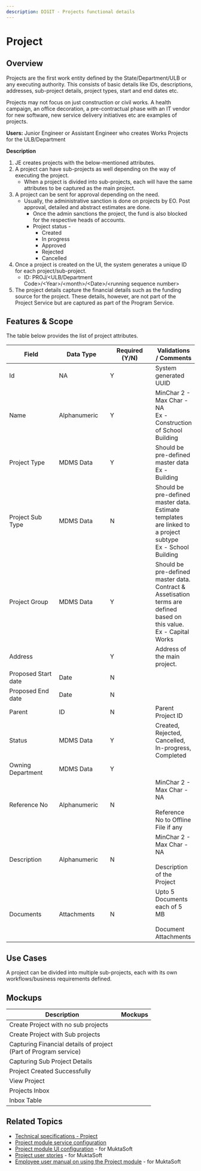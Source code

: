 ```yaml
---
description: DIGIT - Projects functional details
---
```


# Project

## Overview

Projects are the first work entity defined by the State/Department/ULB or any executing authority. This consists of basic details like IDs, descriptions, addresses, sub-project details, project types, start and end dates etc.&#x20;

Projects may not focus on just construction or civil works. A health campaign, an office decoration, a pre-contractual phase with an IT vendor for new software, new service delivery initiatives etc are examples of projects.

**Users:** Junior Engineer or Assistant Engineer who creates Works Projects for the ULB/Department

**Description**

1. JE creates projects with the below-mentioned attributes.
2. A project can have sub-projects as well depending on the way of executing the project.
   * When a project is divided into sub-projects, each will have the same attributes to be captured as the main project.
3. A project can be sent for approval depending on the need.
   * Usually, the administrative sanction is done on projects by EO. Post approval, detailed and abstract estimates are done.
     * Once the admin sanctions the project, the fund is also blocked for the respective heads of accounts.
     * Project status -
       * Created
       * In progress
       * Approved
       * Rejected
       * Cancelled
4. Once a project is created on the UI, the system generates a unique ID for each project/sub-project.
   * ID: PROJ/\<ULB/Department Code>/\<Year>/\<month>/\<Date>/\<running sequence number>
5. The project details capture the financial details such as the funding source for the project. These details, however, are not part of the Project Service but are captured as part of the Program Service.

## Features & Scope

The table below provides the list of project attributes.

<table><thead><tr><th width="148">Field</th><th width="138">Data Type</th><th width="145">Required (Y/N)</th><th>Validations / Comments</th></tr></thead><tbody><tr><td>Id</td><td>NA</td><td>Y</td><td>System generated UUID</td></tr><tr><td>Name</td><td>Alphanumeric</td><td>Y</td><td>MinChar 2 - Max Char - NA<br>Ex - Construction of School Building</td></tr><tr><td>Project Type</td><td>MDMS Data</td><td>Y</td><td>Should be pre-defined master data<br>Ex - Building</td></tr><tr><td>Project Sub Type</td><td>MDMS Data</td><td>N</td><td>Should be pre-defined master data. Estimate templates are linked to a project subtype<br>Ex - School Building</td></tr><tr><td>Project Group</td><td>MDMS Data</td><td>Y</td><td>Should be pre-defined master data. Contract &#x26; Assetisation terms are defined based on this value.<br>Ex - Capital Works</td></tr><tr><td>Address</td><td></td><td>Y</td><td>Address of the main project.</td></tr><tr><td>Proposed Start date</td><td>Date</td><td>N</td><td></td></tr><tr><td>Proposed End date</td><td>Date</td><td>N</td><td></td></tr><tr><td>Parent</td><td>ID</td><td>N</td><td>Parent Project ID</td></tr><tr><td>Status</td><td>MDMS Data</td><td>Y</td><td>Created, Rejected, Cancelled, In-progress, Completed</td></tr><tr><td>Owning Department</td><td>MDMS Data</td><td>Y</td><td></td></tr><tr><td>Reference No</td><td>Alphanumeric</td><td>N</td><td>MinChar 2 - Max Char - NA<br><br>Reference No to Offline File if any</td></tr><tr><td>Description</td><td>Alphanumeric</td><td>N</td><td>MinChar 2 - Max Char - NA<br><br>Description of the Project</td></tr><tr><td>Documents</td><td>Attachments</td><td>N</td><td>Upto 5 Documents each of 5 MB<br><br>Document Attachments</td></tr></tbody></table>

## Use Cases

A project can be divided into multiple sub-projects, each with its own workflows/business requirements defined.&#x20;

## Mockups

<table data-header-hidden><thead><tr><th width="283">Description</th><th>Mockups</th></tr></thead><tbody><tr><td>Create Project with no sub projects</td><td><img src="../../.gitbook/assets/image (21).png" alt=""></td></tr><tr><td>Create Project with Sub projects</td><td><img src="../../.gitbook/assets/image (138).png" alt=""></td></tr><tr><td>Capturing Financial details of project (Part of Program service)</td><td><img src="../../.gitbook/assets/image (24).png" alt=""></td></tr><tr><td>Capturing Sub Project Details</td><td><img src="../../.gitbook/assets/image (16).png" alt=""></td></tr><tr><td>Project Created Successfully</td><td><img src="../../.gitbook/assets/image (40).png" alt=""></td></tr><tr><td>View Project</td><td><img src="../../.gitbook/assets/image (17).png" alt=""></td></tr><tr><td>Projects Inbox</td><td><img src="../../.gitbook/assets/image (45).png" alt=""></td></tr><tr><td>Inbox Table</td><td><img src="../../.gitbook/assets/image (31).png" alt=""></td></tr></tbody></table>

## Related Topics

* [Technical specifications - Project](../architecture/low-level-design/services/project.md)
* [Project module service configuration](../configuration/service-configuration/project.md)
* [Project module UI configuration](../../programmes/muktasoft-v2.0/deployment/configuration/ui-configuration/modules/project.md) - for MuktaSoft
* [Project user stories](../../programmes/muktasoft-v2.0/specifications/functional-requirements/user-stories/time-extension/) - for MuktaSoft
* [Employee user manual on using the Project module](../../programmes/muktasoft-v2.0/implementation/training-resources/user-manual/employee-user-manual/project.md) - for MuktaSoft
